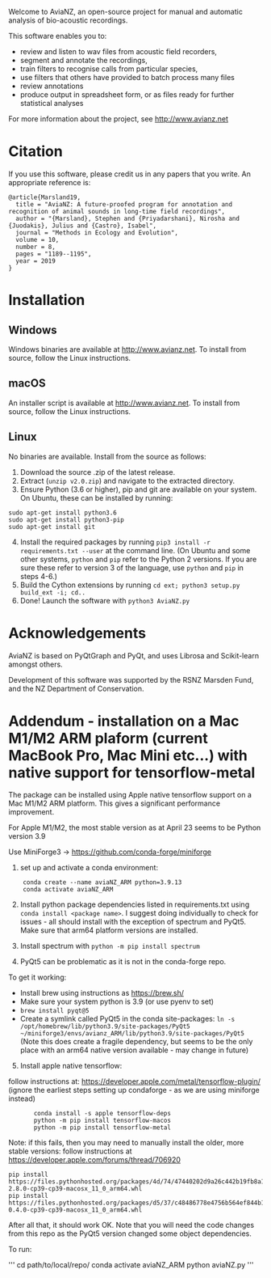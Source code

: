 Welcome to AviaNZ, an open-source project for manual and automatic analysis of bio-acoustic recordings.

This software enables you to: 
* review and listen to wav files from acoustic field recorders, 
* segment and annotate the recordings, 
* train filters to recognise calls from particular species, 
* use filters that others have provided to batch process many files
* review annotations
* produce output in spreadsheet form, or as files ready for further statistical analyses

For more information about the project, see http://www.avianz.net

# Citation

If you use this software, please credit us in any papers that you write. An appropriate reference is:

```
@article{Marsland19,
  title = "AviaNZ: A future-proofed program for annotation and recognition of animal sounds in long-time field recordings",
  author = "{Marsland}, Stephen and {Priyadarshani}, Nirosha and {Juodakis}, Julius and {Castro}, Isabel",
  journal = "Methods in Ecology and Evolution",
  volume = 10,
  number = 8,
  pages = "1189--1195",
  year = 2019
}
```


# Installation

## Windows
Windows binaries are available at http://www.avianz.net.
To install from source, follow the Linux instructions.

## macOS
An installer script is available at http://www.avianz.net.
To install from source, follow the Linux instructions.

## Linux
No binaries are available. Install from the source as follows:
1. Download the source .zip of the latest release.
2. Extract (`unzip v2.0.zip`) and navigate to the extracted directory.
3. Ensure Python (3.6 or higher), pip and git are available on your system. On Ubuntu, these can be installed by running:  
```
sudo apt-get install python3.6
sudo apt-get install python3-pip
sudo apt-get install git
```
4. Install the required packages by running `pip3 install -r requirements.txt --user` at the command line. (On Ubuntu and some other systems, `python` and `pip` refer to the Python 2 versions. If you are sure these refer to version 3 of the language, use `python` and `pip` in steps 4-6.)  
5. Build the Cython extensions by running `cd ext; python3 setup.py build_ext -i; cd..`  
6. Done! Launch the software with `python3 AviaNZ.py`  

# Acknowledgements

AviaNZ is based on PyQtGraph and PyQt, and uses Librosa and Scikit-learn amongst others.

Development of this software was supported by the RSNZ Marsden Fund, and the NZ Department of Conservation.


# Addendum - installation on a Mac M1/M2 ARM plaform (current MacBook Pro, Mac Mini etc...) with native support for tensorflow-metal

The package can be installed using Apple native tensorflow support on a Mac M1/M2 ARM platform. This gives a significant performance improvement. 

For Apple M1/M2, the most stable version as at April 23 seems to be Python version 3.9

Use MiniForge3 -> https://github.com/conda-forge/miniforge 

1. set up and activate a conda environment: 
```
    conda create --name aviaNZ_ARM python=3.9.13
    conda activate aviaNZ_ARM
```
2. Install python package dependencies listed in requirements.txt using `conda install <package name>`. I suggest doing individually to check for issues - all should install with the exception of spectrum and PyQt5. Make sure that arm64 platform versions are installed.

3. Install spectrum with `python -m pip install spectrum` 

4. PyQt5 can be problematic as it is not in the conda-forge repo.

To get it working:

- Install brew using instructions as https://brew.sh/
- Make sure your system python is 3.9 (or use pyenv to set)
- `brew install pyqt@5`
- Create a symlink called PyQt5 in the conda site-packages: 
       `ln -s /opt/homebrew/lib/python3.9/site-packages/PyQt5 ~/miniforge3/envs/avianz_ARM/lib/python3.9/site-packages/PyQt5`
(Note this does create a fragile dependency, but seems to be the only place with an arm64 native version available - may change in future)

5. Install apple native tensorflow:

 follow instructions at: https://developer.apple.com/metal/tensorflow-plugin/ (ignore the earliest steps setting up condaforge - as we are using miniforge instead)

```
       conda install -s apple tensorflow-deps
       python -m pip install tensorflow-macos
       python -m pip install tensorflow-metal
```  

 Note: if this fails, then you may need to manually install the older, more stable versions: 
 follow instructions at https://developer.apple.com/forums/thread/706920
```
pip install https://files.pythonhosted.org/packages/4d/74/47440202d9a26c442b19fb8a15ec36d443f25e5ef9cf7bfdeee444981513/tensorflow_macos-2.8.0-cp39-cp39-macosx_11_0_arm64.whl
pip install https://files.pythonhosted.org/packages/d5/37/c48486778e4756b564ef844b145b16f3e0627a53b23500870d260c3a49f3/tensorflow_metal-0.4.0-cp39-cp39-macosx_11_0_arm64.whl
```
After all that, it should work OK. Note that you will need the code changes from this repo as the PyQt5 version changed some object dependencies.

To run:

'''
cd path/to/local/repo/
conda activate aviaNZ_ARM
python aviaNZ.py
'''
 